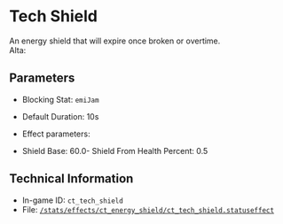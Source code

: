 # Tech Shield

An energy shield that will expire once broken or overtime.  
Alta: 

## Parameters

- Blocking Stat: `emiJam`
- Default Duration: 10s
- Effect parameters: 

- Shield Base: 60.0- Shield From Health Percent: 0.5

## Technical Information

- In-game ID: `ct_tech_shield`
- File: [`/stats/effects/ct_energy_shield/ct_tech_shield.statuseffect`](https://github.com/Ceterai/Enternia/blob/main/stats/effects/ct_energy_shield/ct_tech_shield.statuseffect)
